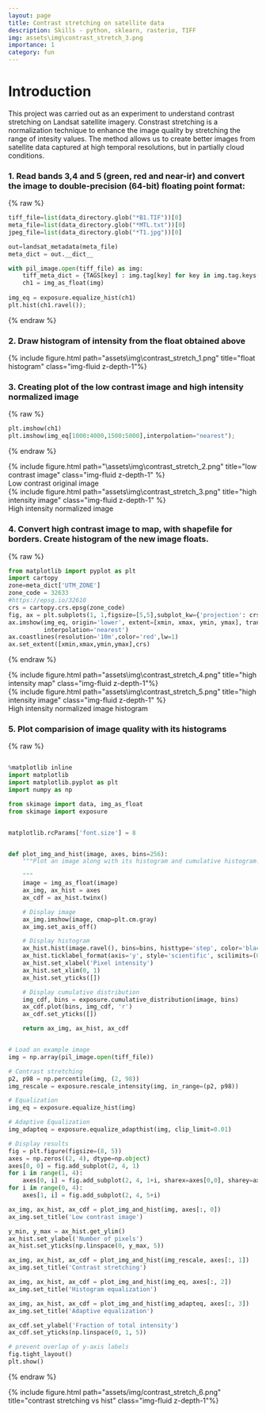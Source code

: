```yaml
---
layout: page
title: Contrast stretching on satellite data
description: Skills - python, sklearn, rasterio, TIFF 
img: assets\img\contrast_stretch_3.png
importance: 1
category: fun
---
```


# Introduction 
This project was carried out as an experiment to understand contrast stretching on Landsat satellite imagery. Constrast stretching is a normalization technique to enhance the image quality by stretching the range of intesity values. The method allows us to create better images from satellite data captured at high temporal resolutions, but in partially cloud conditions. 


### 1. Read bands 3,4 and 5 (green, red and near-ir) and convert the image to double-precision (64-bit) floating point format:
{% raw %}
```python
tiff_file=list(data_directory.glob("*B1.TIF"))[0]
meta_file=list(data_directory.glob("*MTL.txt"))[0]
jpeg_file=list(data_directory.glob("*T1.jpg"))[0]

out=landsat_metadata(meta_file)
meta_dict = out.__dict__

with pil_image.open(tiff_file) as img:
    tiff_meta_dict = {TAGS[key] : img.tag[key] for key in img.tag.keys()}
    ch1 = img_as_float(img)
    
img_eq = exposure.equalize_hist(ch1)  
plt.hist(ch1.ravel());
```
{% endraw %}

### 2. Draw histogram of intensity from the float obtained above


<div class="row">
    <div class="col-sm">
        {% include figure.html path="assets\img\contrast_stretch_1.png" title="float histogram" class="img-fluid z-depth-1"%}
    </div>
</div>

### 3. Creating plot of the low contrast image and high intensity normalized image
{% raw %}
```python
plt.imshow(ch1)
plt.imshow(img_eq[1000:4000,1500:5000],interpolation="nearest");
```
{% endraw %}

<div class="row">
    <div class="col-sm mt-3 mt-md-0">
        {% include figure.html path="\assets\img\contrast_stretch_2.png" title="low contrast image" class="img-fluid z-depth-1" %}
    </div>
</div>
<div class="caption">
    Low contrast original image
</div>

<div class="row">
    <div class="col-sm mt-3 mt-md-0">
        {% include figure.html path="assets\img\contrast_stretch_3.png" title="high intensity image" class="img-fluid z-depth-1" %}
    </div>
</div>
<div class="caption">
    High intensity normalized image
</div>

### 4. Convert high contrast image to map, with shapefile for borders. Create histogram of the new image floats.

{% raw %}
```python
from matplotlib import pyplot as plt
import cartopy
zone=meta_dict['UTM_ZONE']
zone_code = 32633
#https://epsg.io/32610
crs = cartopy.crs.epsg(zone_code)
fig, ax = plt.subplots(1, 1,figsize=[5,5],subplot_kw={'projection': crs})
ax.imshow(img_eq, origin='lower', extent=[xmin, xmax, ymin, ymax], transform=crs, 
          interpolation='nearest')
ax.coastlines(resolution='10m',color='red',lw=1)
ax.set_extent([xmin,xmax,ymin,ymax],crs)
```
{% endraw %}

<div class="row">
    <div class="col-sm">
        {% include figure.html path="assets\img\contrast_stretch_4.png" title="high intensity map" class="img-fluid z-depth-1"%}
    </div>
</div>

<div class="row">
    <div class="col-sm mt-3 mt-md-0">
        {% include figure.html path="assets\img\contrast_stretch_5.png" title="high intensity image" class="img-fluid z-depth-1" %}
    </div>
</div>
<div class="caption">
    High intensity normalized image histogram
</div>

### 5. Plot comparision of image quality with its histograms
{% raw %}
```python

%matplotlib inline
import matplotlib
import matplotlib.pyplot as plt
import numpy as np

from skimage import data, img_as_float
from skimage import exposure


matplotlib.rcParams['font.size'] = 8


def plot_img_and_hist(image, axes, bins=256):
    """Plot an image along with its histogram and cumulative histogram.

    """
    image = img_as_float(image)
    ax_img, ax_hist = axes
    ax_cdf = ax_hist.twinx()

    # Display image
    ax_img.imshow(image, cmap=plt.cm.gray)
    ax_img.set_axis_off()

    # Display histogram
    ax_hist.hist(image.ravel(), bins=bins, histtype='step', color='black')
    ax_hist.ticklabel_format(axis='y', style='scientific', scilimits=(0, 0))
    ax_hist.set_xlabel('Pixel intensity')
    ax_hist.set_xlim(0, 1)
    ax_hist.set_yticks([])

    # Display cumulative distribution
    img_cdf, bins = exposure.cumulative_distribution(image, bins)
    ax_cdf.plot(bins, img_cdf, 'r')
    ax_cdf.set_yticks([])

    return ax_img, ax_hist, ax_cdf


# Load an example image
img = np.array(pil_image.open(tiff_file))

# Contrast stretching
p2, p98 = np.percentile(img, (2, 98))
img_rescale = exposure.rescale_intensity(img, in_range=(p2, p98))

# Equalization
img_eq = exposure.equalize_hist(img)

# Adaptive Equalization
img_adapteq = exposure.equalize_adapthist(img, clip_limit=0.01)

# Display results
fig = plt.figure(figsize=(8, 5))
axes = np.zeros((2, 4), dtype=np.object)
axes[0, 0] = fig.add_subplot(2, 4, 1)
for i in range(1, 4):
    axes[0, i] = fig.add_subplot(2, 4, 1+i, sharex=axes[0,0], sharey=axes[0,0])
for i in range(0, 4):
    axes[1, i] = fig.add_subplot(2, 4, 5+i)

ax_img, ax_hist, ax_cdf = plot_img_and_hist(img, axes[:, 0])
ax_img.set_title('Low contrast image')

y_min, y_max = ax_hist.get_ylim()
ax_hist.set_ylabel('Number of pixels')
ax_hist.set_yticks(np.linspace(0, y_max, 5))

ax_img, ax_hist, ax_cdf = plot_img_and_hist(img_rescale, axes[:, 1])
ax_img.set_title('Contrast stretching')

ax_img, ax_hist, ax_cdf = plot_img_and_hist(img_eq, axes[:, 2])
ax_img.set_title('Histogram equalization')

ax_img, ax_hist, ax_cdf = plot_img_and_hist(img_adapteq, axes[:, 3])
ax_img.set_title('Adaptive equalization')

ax_cdf.set_ylabel('Fraction of total intensity')
ax_cdf.set_yticks(np.linspace(0, 1, 5))

# prevent overlap of y-axis labels
fig.tight_layout()
plt.show()
```
{% endraw %}

<div class="row">
    <div class="col-sm">
        {% include figure.html path="assets/img/contrast_stretch_6.png" title="contrast stretching vs hist" class="img-fluid z-depth-1"%}
    </div>
</div>







